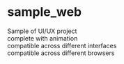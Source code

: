 # sample_web
Sample of UI/UX project <br />
complete with animation <br />
compatible across different interfaces <br />
compatible across different browsers <br />
